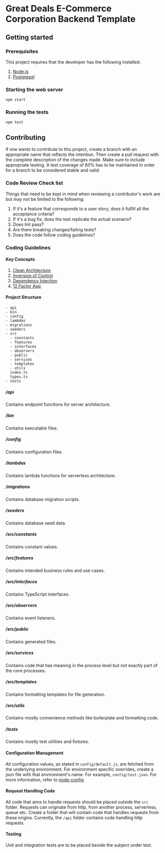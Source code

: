 # Great Deals E-Commerce Corporation Backend Template

## Getting started

### Prerequisites

This project requires that the developer has the following installed:

1. [Node.js](https://nodejs.org/en)
2. [Postgresql](https://www.postgresql.org/)

### Starting the web server

`npm start`

### Running the tests

`npm test`

## Contributing

If one wants to contribute to this project, create a branch with an appropriate name that reflects the intention.
Then create a pull request with the complete description of the changes made. Make sure to include appropriate testing.
A test coverage of 80% has to be maintained in order for a branch to be considered stable and valid.

### Code Review Check list

Things that need to be kept in mind when reviewing a contributor's work are but may not be limited to the following:

1. If it's a feature that corresponds to a user story, does it fulfill all the acceptance criteria?
2. If it's a bug fix, does the test replicate the actual scenario?
3. Does lint pass?
4. Are there breaking changes/failing tests?
5. Does the code follow coding guidelines?

### Coding Guidelines

#### Key Concepts

1. [Clean Architecture](https://blog.cleancoder.com/uncle-bob/2012/08/13/the-clean-architecture.html)
2. [Inversion of Control](https://en.wikipedia.org/wiki/Inversion_of_control)
3. [Dependency Injection](https://en.wikipedia.org/wiki/Dependency_injection)
4. [12 Factor App](https://12factor.net)

#### Project Structure

```
- api
- bin
- config
- lambdas
- migrations
- seeders
- src
  - constants
  - features
  - interfaces
  - observers
  - public
  - services
  - templates
  - utils
  index.ts
  types.ts
- tests
```

##### /api

Contains endpoint functions for server architecture.

##### /bin

Contains executable files.

##### /config

Contains configuration files.

##### /lambdas

Contains lambda functions for serverless architecture.

##### /migrations

Contains database migration scripts.

##### /seeders

Contains database seed data.

##### /src/constants

Contains constant values.

##### /src/features

Contains intended business rules and use cases.

##### /src/interfaces

Contains TypeScript interfaces.

##### /src/observers

Contains event listeners.

##### /src/public

Contains generated files.

##### /src/services

Contains code that has meaning in the process level but not exactly part of the core processes.

##### /src/templates

Contains formatting templates for file generation.

##### /src/utils

Contains mostly convenience methods like boilerplate and formatting code.

##### /tests

Contains mostly test utilities and fixtures.

#### Configuration Management

All configuration values, as stated in `config/default.js`, are fetched from the underlying environment. For environment specific overrides, create a json file
with that environment's name. For example, `config/test.json`. For more information, refer to [node-config](https://github.com/lorenwest/node-config)

#### Request Handling Code

All code that aims to handle requests should be placed outside the `src` folder. Requests can originate from http, from another process, serverless, queue etc.
Create a folder that will contain code that handles requests from these origins. Currently, the `/api` folder contains code handling http requests.

#### Testing

Unit and integration tests are to be placed beside the subject under test.
